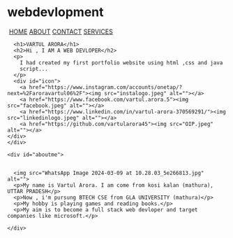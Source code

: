 # webdevlopment
<!DOCTYPE html>
<html lang="en">
  <head>
    <meta charset="UTF-8" />
    <meta name="viewport" content="width=device-width, initial-scale=1.0" />
    <title>VARTUL's-PORTFOLIO</title>
    <link rel="stylesheet" href="1.css" />
  </head>
  <body>
    <div id="nav">
      <img src="OIP (1).jpeg" alt="" />
      <a href="#nav">HOME</a>
      <a href="#aboutme">ABOUT</a>
      <a href="https://mailto:aroravartul@gmail.com">CONTACT</a>
      <a href="">SERVICES</a>
    </div>
    <div id="about">
      
      <h1>VARTUL ARORA</h1>
      <h2>Hi , I AM A WEB DEVLOPER</h2>
      <p>
        I had created my first portfolio website using html ,css and java
        script...
      </p>
      <div id="icon">
        <a href="https://www.instagram.com/accounts/onetap/?next=%2Faroravartul06%2F"><img src="instalogo.jpeg" alt=""></a>
        <a href="https://www.facebook.com/vartul.arora.5"><img src="facebook.jpeg" alt=""></a>
        <a href="https://www.linkedin.com/in/vartul-arora-370569291/"><img src="linkedinlogo.jpeg" alt=""></a>
        <a href="https://github.com/vartularora45"><img src="OIP.jpeg" alt=""></a>
    </div>
    </div>
    
    <div id="aboutme">
      
     
      <img src="WhatsApp Image 2024-03-09 at 10.28.03_5e266813.jpg" alt="">
      <p>My name is Vartul Arora. I am come from kosi kalan (mathura), UTTAR PRADESH</p>
      <p>Now , i'm pursung BTECH CSE from GLA UNIVERSITY (mathura)</p>
      <p>My hobby is playing games and reading books.</p>
      <p>My aim is to become a full stack web devloper and target companies like microsoft.</p>

    </div>
    
  </body>
</html>
